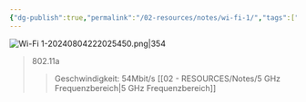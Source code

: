 ```yaml
---
{"dg-publish":true,"permalink":"/02-resources/notes/wi-fi-1/","tags":["netzwerk/wifi"],"noteIcon":"","updated":"2025-09-05T10:12:32.719+02:00"}
---
```


![Wi-Fi 1-20240804222025450.png|354](/img/user/02%20-%20RESOURCES/Files/IMG/Wi-Fi%201-20240804222025450.png)
>802.11a
>>Geschwindigkeit: 54Mbit/s
>>[[02 - RESOURCES/Notes/5 GHz Frequenzbereich\|5 GHz Frequenzbereich]] 